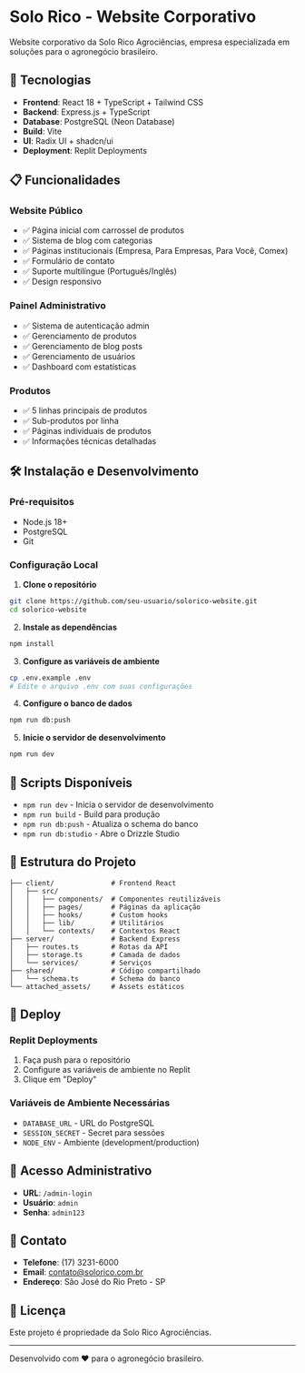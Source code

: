 # Solo Rico - Website Corporativo

Website corporativo da Solo Rico Agrociências, empresa especializada em soluções para o agronegócio brasileiro.

## 🚀 Tecnologias

- **Frontend**: React 18 + TypeScript + Tailwind CSS
- **Backend**: Express.js + TypeScript
- **Database**: PostgreSQL (Neon Database)
- **Build**: Vite
- **UI**: Radix UI + shadcn/ui
- **Deployment**: Replit Deployments

## 📋 Funcionalidades

### Website Público
- ✅ Página inicial com carrossel de produtos
- ✅ Sistema de blog com categorias
- ✅ Páginas institucionais (Empresa, Para Empresas, Para Você, Comex)
- ✅ Formulário de contato
- ✅ Suporte multilíngue (Português/Inglês)
- ✅ Design responsivo

### Painel Administrativo
- ✅ Sistema de autenticação admin
- ✅ Gerenciamento de produtos
- ✅ Gerenciamento de blog posts
- ✅ Gerenciamento de usuários
- ✅ Dashboard com estatísticas

### Produtos
- ✅ 5 linhas principais de produtos
- ✅ Sub-produtos por linha
- ✅ Páginas individuais de produtos
- ✅ Informações técnicas detalhadas

## 🛠️ Instalação e Desenvolvimento

### Pré-requisitos
- Node.js 18+
- PostgreSQL
- Git

### Configuração Local

1. **Clone o repositório**
```bash
git clone https://github.com/seu-usuario/solorico-website.git
cd solorico-website
```

2. **Instale as dependências**
```bash
npm install
```

3. **Configure as variáveis de ambiente**
```bash
cp .env.example .env
# Edite o arquivo .env com suas configurações
```

4. **Configure o banco de dados**
```bash
npm run db:push
```

5. **Inicie o servidor de desenvolvimento**
```bash
npm run dev
```

## 🔧 Scripts Disponíveis

- `npm run dev` - Inicia o servidor de desenvolvimento
- `npm run build` - Build para produção
- `npm run db:push` - Atualiza o schema do banco
- `npm run db:studio` - Abre o Drizzle Studio

## 📁 Estrutura do Projeto

```
├── client/              # Frontend React
│   ├── src/
│   │   ├── components/  # Componentes reutilizáveis
│   │   ├── pages/       # Páginas da aplicação
│   │   ├── hooks/       # Custom hooks
│   │   ├── lib/         # Utilitários
│   │   └── contexts/    # Contextos React
├── server/              # Backend Express
│   ├── routes.ts        # Rotas da API
│   ├── storage.ts       # Camada de dados
│   └── services/        # Serviços
├── shared/              # Código compartilhado
│   └── schema.ts        # Schema do banco
└── attached_assets/     # Assets estáticos
```

## 🚀 Deploy

### Replit Deployments
1. Faça push para o repositório
2. Configure as variáveis de ambiente no Replit
3. Clique em "Deploy"

### Variáveis de Ambiente Necessárias
- `DATABASE_URL` - URL do PostgreSQL
- `SESSION_SECRET` - Secret para sessões
- `NODE_ENV` - Ambiente (development/production)

## 🔐 Acesso Administrativo

- **URL**: `/admin-login`
- **Usuário**: `admin`
- **Senha**: `admin123`

## 📱 Contato

- **Telefone**: (17) 3231-6000
- **Email**: contato@solorico.com.br
- **Endereço**: São José do Rio Preto - SP

## 📄 Licença

Este projeto é propriedade da Solo Rico Agrociências.

---

Desenvolvido com ❤️ para o agronegócio brasileiro.